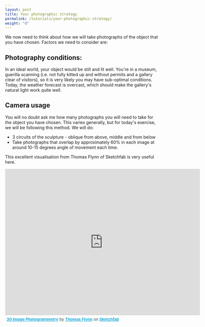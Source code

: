 ```yaml
---
layout: post
title: Your photographic strategy
permalink: /tutorials/your-photographic-strategy/
weight: "d"
---
```


We now need to think about how we will take photographs of the object that you have chosen. Factors we need to consider are:

## Photography conditions:

In an ideal world, your object would be still and lit well. You're in a museum, guerilla scanning (i.e. not fully kitted up and without permits and a gallery clear of visitors), so it is very likely you may have sub-optimal conditions. Today, the weather forecast is overcast, which should make the gallery's natural light work quite well. 

## Camera usage

You will no doubt ask me how many photographs you will need to take for the object you have chosen. This varies generally, but for today's exercise, we will be following this method. We will do:

* 3 circuits of the sculpture - oblique from above, middle and from below
* Take photographs that overlap by approximately 60% in each image at around 10-15 degrees angle of movement each time. 

This excellent visualisation from Thomas Flynn of Sketchfab is very useful here.

<div class="sketchfab-embed-wrapper"><iframe width="640" height="480" src="https://sketchfab.com/models/2ea3593aad1d4146b3749d6410793bb9/embed" frameborder="0" allow="autoplay; fullscreen; vr" mozallowfullscreen="true" webkitallowfullscreen="true"></iframe>

<p style="font-size: 13px; font-weight: normal; margin: 5px; color: #4A4A4A;">
<a href="https://sketchfab.com/models/2ea3593aad1d4146b3749d6410793bb9?utm_medium=embed&utm_source=website&utm_campaign=share-popup" target="_blank" style="font-weight: bold; color: #1CAAD9;">30 Image Photogrammetry</a>
by <a href="https://sketchfab.com/nebulousflynn?utm_medium=embed&utm_source=website&utm_campaign=share-popup" target="_blank" style="font-weight: bold; color: #1CAAD9;">Thomas Flynn</a>
on <a href="https://sketchfab.com?utm_medium=embed&utm_source=website&utm_campaign=share-popup" target="_blank" style="font-weight: bold; color: #1CAAD9;">Sketchfab</a>
</p>
</div>
